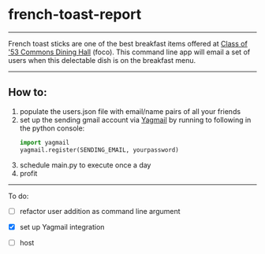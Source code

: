 # french-toast-report

---

French toast sticks are one of the best breakfast items offered at 
[Class of '53 Commons Dining Hall](https://dining.dartmouth.edu/hours-and-locations/fall-term-dining-schedule) (foco). 
This command line app will email a set of users when this delectable dish is on the breakfast menu.

---
## How to:
1. populate the users.json file with email/name pairs of all your friends
2. set up the sending gmail account via [Yagmail](https://github.com/kootenpv/yagmail) by running to following in the python console:
    ```python
    import yagmail
    yagmail.register(SENDING_EMAIL, yourpassword)
    ```
2. schedule main.py to execute once a day 
3. profit

---
To do:
- [ ] refactor user addition as command line argument
- [X] set up Yagmail integration
- [ ] host




